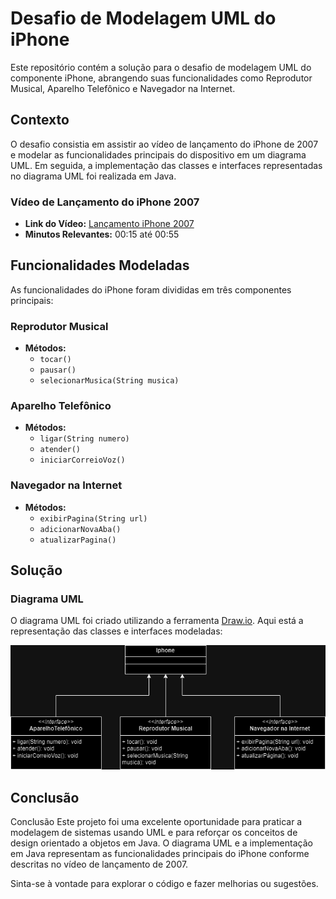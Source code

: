 # Desafio de Modelagem UML do iPhone

Este repositório contém a solução para o desafio de modelagem UML do componente iPhone, abrangendo suas funcionalidades como Reprodutor Musical, Aparelho Telefônico e Navegador na Internet.

## Contexto

O desafio consistia em assistir ao vídeo de lançamento do iPhone de 2007 e modelar as funcionalidades principais do dispositivo em um diagrama UML. Em seguida, a implementação das classes e interfaces representadas no diagrama UML foi realizada em Java.

### Vídeo de Lançamento do iPhone 2007

- **Link do Vídeo:** [Lançamento iPhone 2007](https://www.youtube.com/watch?v=9hUIxyE2Ns8)
- **Minutos Relevantes:** 00:15 até 00:55

## Funcionalidades Modeladas

As funcionalidades do iPhone foram divididas em três componentes principais:

### Reprodutor Musical
- **Métodos:**
  - `tocar()`
  - `pausar()`
  - `selecionarMusica(String musica)`

### Aparelho Telefônico
- **Métodos:**
  - `ligar(String numero)`
  - `atender()`
  - `iniciarCorreioVoz()`

### Navegador na Internet
- **Métodos:**
  - `exibirPagina(String url)`
  - `adicionarNovaAba()`
  - `atualizarPagina()`

## Solução

### Diagrama UML

O diagrama UML foi criado utilizando a ferramenta [Draw.io](https://www.draw.io). Aqui está a representação das classes e interfaces modeladas:
<p align="center">
  <img src="/assets/DesafioIphoneUML.png">
</p>

## Conclusão
Conclusão
Este projeto foi uma excelente oportunidade para praticar a modelagem de sistemas usando UML e para reforçar os conceitos de design orientado a objetos em Java. O diagrama UML e a implementação em Java representam as funcionalidades principais do iPhone conforme descritas no vídeo de lançamento de 2007.

Sinta-se à vontade para explorar o código e fazer melhorias ou sugestões.